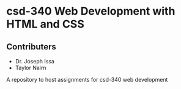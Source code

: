 # csd-340 Web Development with HTML and CSS
## Contributers
  - Dr. Joseph Issa
  - Taylor Nairn

A repository to host assignments for csd-340 web development
